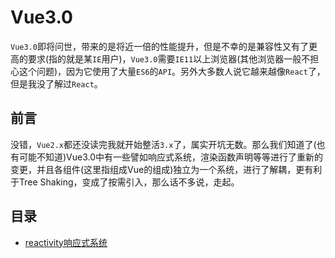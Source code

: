 # Vue3.0

`Vue3.0`即将问世，带来的是将近一倍的性能提升，但是不幸的是兼容性又有了更高的要求(指的就是某`IE`用户)，`Vue3.0`需要`IE11`以上浏览器(其他浏览器一般不担心这个问题)，因为它使用了大量`ES6`的`API`。另外大多数人说它越来越像`React`了，但是我没了解过`React`。

## 前言

没错，`Vue2.x`都还没读完我就开始整活`3.x`了，属实开坑无数。那么我们知道了(也有可能不知道)Vue3.0中有一些譬如响应式系统，渲染函数声明等等进行了重新的变更，并且各组件(这里指组成Vue的组成)独立为一个系统，进行了解耦，更有利于Tree Shaking，变成了按需引入，那么话不多说，走起。

## 目录

- [reactivity响应式系统](./响应式系统/README.md)
